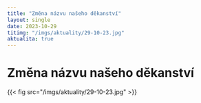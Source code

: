 ```yaml
---
title: "Změna názvu našeho děkanství"
layout: single
date: 2023-10-29
titimg: "/imgs/aktuality/29-10-23.jpg"
aktualita: true
---
```

# Změna názvu našeho děkanství

{{< fig src="/imgs/aktuality/29-10-23.jpg" >}}